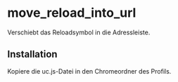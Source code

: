 # move_reload_into_url
Verschiebt das Reloadsymbol in die Adressleiste.

## Installation
Kopiere die uc.js-Datei in den Chromeordner des Profils.